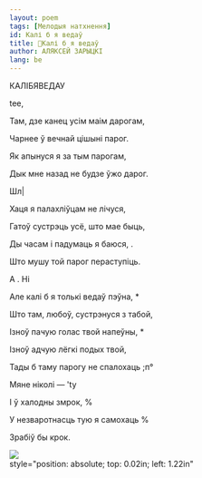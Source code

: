 ```yaml
---
layout: poem
tags: [Мелодыя натхнення]
id: Калі б я ведаў
title: 🚧Калі б я ведаў
author: АЛЯКСЕЙ ЗАРЫЦКІ
lang: be
---
```



 
КАЛІБЯВЕДАУ

tee,

Там, дзе канец усім маім дарогам,

Чарнее ў вечнай цішыні парог.

Як апынуся я за тым парогам,

Дык мне назад не будзе ўжо дарог.

Шл|

Хаця я палахліўцам не лічуся,

Гатоў сустрэць усё, што мае быць,

Ды часам і падумаць я баюся, .

Што мушу  той парог пераступіць.

А . Ні

Але калі  б я толькі ведаў пэўна, *

Што там, любоў, сустрэнуся з табой,

Ізноў пачую голас твой напеўны, *

Ізноў адчую лёгкі подых твой,

Тады б таму парогу не спалохаць ;п°

Мяне ніколі —  'ty

I ў  халодны змрок, %

У незваротнасць тую я самохаць %

Зрабіў бы крок.

![](2022-%D0%9C%D1%96%D0%BD%D1%81%D0%BA-%D0%BB%D1%83%D1%87%D0%BD%D0%B0%D1%81%D1%86%D1%8C-%D0%BC%D1%96%D0%BA%D0%BE%D0%BB%D0%B0-%D0%BC%D1%8F%D1%82%D0%BB%D1%96%D1%86%D0%BA%D1%96_html_a35d59741732409e.jpg)  
style="position: absolute; top: 0.02in; left: 1.22in"
